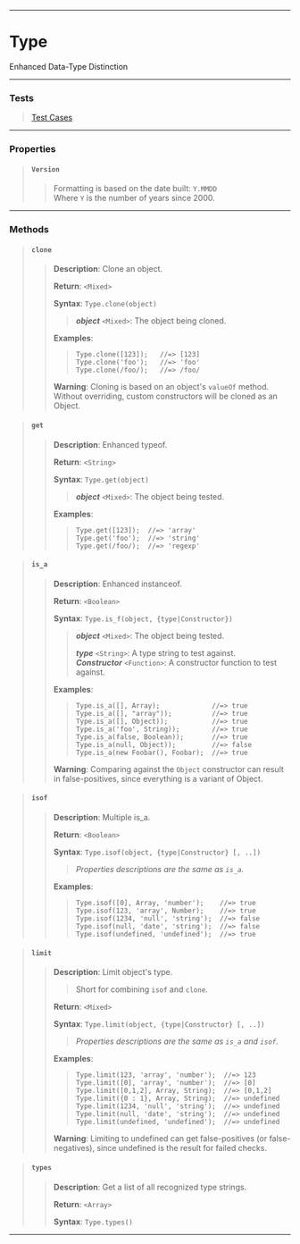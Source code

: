----

# Type #

Enhanced Data-Type Distinction

----

### Tests ###

> [Test Cases](../test/type.html)  

----

### Properties ###

> #### `Version` ####
>  
> > Formatting is based on the date built: `Y.MMDD`  
> > Where `Y` is the number of years since 2000.  

----

### Methods ###

> #### `clone` ####
>  
> > **Description**: Clone an object.  
> >  
> > **Return**: `<Mixed>`  
> >  
> > **Syntax**: `Type.clone(object)`  
> >  
> > > **_object_** `<Mixed>`: The object being cloned.  
> >  
> > **Examples**:  
> >  
> > > `Type.clone([123]);   //=> [123]`  
> > > `Type.clone('foo');   //=> 'foo'`  
> > > `Type.clone(/foo/);   //=> /foo/`  
> >  
> > **Warning**: Cloning is based on an object's `valueOf` method. Without overriding, custom constructors will be cloned as an Object.  

> #### `get` ####
>  
> > **Description**: Enhanced typeof.  
> >  
> > **Return**: `<String>`  
> >  
> > **Syntax**: `Type.get(object)`  
> >  
> > > **_object_** `<Mixed>`: The object being tested.  
> >  
> > **Examples**:  
> >  
> > > `Type.get([123]);  //=> 'array'`  
> > > `Type.get('foo');  //=> 'string'`  
> > > `Type.get(/foo/);  //=> 'regexp'`  

> #### `is_a` ####
>  
> > **Description**: Enhanced instanceof.  
> >  
> > **Return**: `<Boolean>`  
> >  
> > **Syntax**: `Type.is_f(object, {type|Constructor})`  
> >  
> > > **_object_** `<Mixed>`: The object being tested.  
> > >  
> > > **_type_** `<String>`: A type string to test against.  
> > > **_Constructor_** `<Function>`: A constructor function to test against.  
> >  
> > **Examples**:  
> >  
> > > `Type.is_a([], Array);             //=> true`  
> > > `Type.is_a([], "array"));          //=> true`  
> > > `Type.is_a([], Object));           //=> true`  
> > > `Type.is_a('foo', String));        //=> true`  
> > > `Type.is_a(false, Boolean));       //=> true`  
> > > `Type.is_a(null, Object));         //=> false`  
> > > `Type.is_a(new Foobar(), Foobar);  //=> true`  
> >  
> > **Warning**: Comparing against the `Object` constructor can result in false-positives, since everything is a variant of Object.  

> #### `isof` ####
>  
> > **Description**: Multiple is_a.  
> >  
> > **Return**: `<Boolean>`  
> >  
> > **Syntax**: `Type.isof(object, {type|Constructor} [, ..])`  
> >  
> > > _Properties descriptions are the same as `is_a`._
> >  
> > **Examples**:  
> >  
> > > `Type.isof([0], Array, 'number');    //=> true`  
> > > `Type.isof(123, 'array', Number);    //=> true`  
> > > `Type.isof(1234, 'null', 'string');  //=> false`  
> > > `Type.isof(null, 'date', 'string');  //=> false`  
> > > `Type.isof(undefined, 'undefined');  //=> true`  

> #### `limit` ####
>  
> > **Description**: Limit object's type.  
> >  
> > > Short for combining `isof` and `clone`.  
> >  
> > **Return**: `<Mixed>`  
> >  
> > **Syntax**: `Type.limit(object, {type|Constructor} [, ..])`  
> >  
> > > _Properties descriptions are the same as `is_a` and `isof`._
> >  
> > **Examples**:  
> >  
> > > `Type.limit(123, 'array', 'number');  //=> 123`  
> > > `Type.limit([0], 'array', 'number');  //=> [0]`  
> > > `Type.limit([0,1,2], Array, String);  //=> [0,1,2]`  
> > > `Type.limit({0 : 1}, Array, String);  //=> undefined`  
> > > `Type.limit(1234, 'null', 'string');  //=> undefined`  
> > > `Type.limit(null, 'date', 'string');  //=> undefined`  
> > > `Type.limit(undefined, 'undefined');  //=> undefined`  
> >  
> > **Warning**: Limiting to undefined can get false-positives (or false-negatives), since undefined is the result for failed checks.  

> #### `types` ####
>  
> > **Description**: Get a list of all recognized type strings.  
> >  
> > **Return**: `<Array>`  
> >  
> > **Syntax**: `Type.types()`  

----
